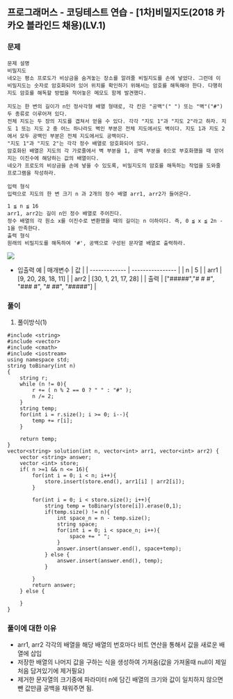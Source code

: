 ## 프로그래머스 - 코딩테스트 연습 - [1차]비밀지도(2018 카카오 블라인드 채용)(LV.1)

### 문제

```
문제 설명
비밀지도
네오는 평소 프로도가 비상금을 숨겨놓는 장소를 알려줄 비밀지도를 손에 넣었다. 그런데 이 비밀지도는 숫자로 암호화되어 있어 위치를 확인하기 위해서는 암호를 해독해야 한다. 다행히 지도 암호를 해독할 방법을 적어놓은 메모도 함께 발견했다.

지도는 한 변의 길이가 n인 정사각형 배열 형태로, 각 칸은 "공백"(" ") 또는 "벽"("#") 두 종류로 이루어져 있다.
전체 지도는 두 장의 지도를 겹쳐서 얻을 수 있다. 각각 "지도 1"과 "지도 2"라고 하자. 지도 1 또는 지도 2 중 어느 하나라도 벽인 부분은 전체 지도에서도 벽이다. 지도 1과 지도 2에서 모두 공백인 부분은 전체 지도에서도 공백이다.
"지도 1"과 "지도 2"는 각각 정수 배열로 암호화되어 있다.
암호화된 배열은 지도의 각 가로줄에서 벽 부분을 1, 공백 부분을 0으로 부호화했을 때 얻어지는 이진수에 해당하는 값의 배열이다.
네오가 프로도의 비상금을 손에 넣을 수 있도록, 비밀지도의 암호를 해독하는 작업을 도와줄 프로그램을 작성하라.

입력 형식
입력으로 지도의 한 변 크기 n 과 2개의 정수 배열 arr1, arr2가 들어온다.

1 ≦ n ≦ 16
arr1, arr2는 길이 n인 정수 배열로 주어진다.
정수 배열의 각 원소 x를 이진수로 변환했을 때의 길이는 n 이하이다. 즉, 0 ≦ x ≦ 2n - 1을 만족한다.
출력 형식
원래의 비밀지도를 해독하여 '#', 공백으로 구성된 문자열 배열로 출력하라.
```
<image src="http://t1.kakaocdn.net/welcome2018/secret8.png"></image>

- 입출력 예
  | 매개변수 | 값 |
  | ------------- | ---------------- |
  | n | 5 |
  | arr1 | [9, 20, 28, 18, 11] |
  | arr2 | [30, 1, 21, 17, 28] |
  | 출력 | ["#####","# # #", "### #", "# ##", "#####"] |

### 풀이

1. 풀이방식(1)

```
#include <string>
#include <vector>
#include <cmath>
#include <iostream>
using namespace std;
string toBinary(int n)
{
    string r;
    while (n != 0){
        r += ( n % 2 == 0 ? " " : "#" );
        n /= 2;
    }
    string temp;
    for(int i = r.size(); i >= 0; i--){
        temp += r[i];
    }
    
    return temp;
}
vector<string> solution(int n, vector<int> arr1, vector<int> arr2) {
    vector <string> answer;
    vector <int> store;
    if( n >=1 && n <= 16){
        for(int i = 0; i < n; i++){
            store.insert(store.end(), arr1[i] | arr2[i]);
        }
    
        for(int i = 0; i < store.size(); i++){
            string temp = toBinary(store[i]).erase(0,1);
            if(temp.size() != n){
                int space_n = n - temp.size();
                string space;
                for(int i = 0; i < space_n; i++){
                    space += " ";
                }    
                answer.insert(answer.end(), space+temp);
            } else {
                answer.insert(answer.end(), temp);    
            }
            
        }    
        return answer;
    } else {
        
    }
}
```

### 풀이에 대한 이유

-  arr1, arr2 각각의 배열을 해당 배열의 번호마다 비트 연산을 통해서 값을 새로운 배열에 삽입
- 저장한 배열의 나머지 값을 구하는 식을 생성하여 가져옴(값을 가져올때 null이 제일 처음 담겨있기에 제거필요)
- 제거한 문자열의 크기중에 파라미터 n에 담긴 배열의 크기와 값이 일치하지 않으면 뺀 값만큼 공백을 채워주면 됨.